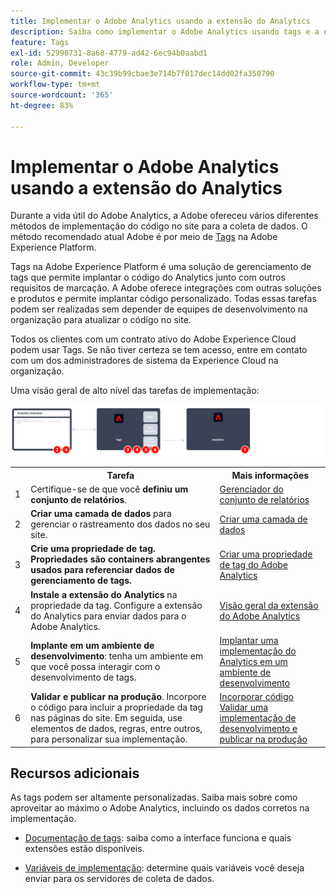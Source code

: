 ```yaml
---
title: Implementar o Adobe Analytics usando a extensão do Analytics
description: Saiba como implementar o Adobe Analytics usando tags e a extensão do Analytics
feature: Tags
exl-id: 52990731-8a68-4779-ad42-6ec94b0aabd1
role: Admin, Developer
source-git-commit: 43c39b99cbae3e714b7f017dec14dd02fa350790
workflow-type: tm+mt
source-wordcount: '365'
ht-degree: 83%

---
```


# Implementar o Adobe Analytics usando a extensão do Analytics

Durante a vida útil do Adobe Analytics, a Adobe ofereceu vários diferentes métodos de implementação do código no site para a coleta de dados. O método recomendado atual Adobe é por meio de [Tags](https://experienceleague.adobe.com/docs/experience-platform/tags/home.html?lang=pt-BR) na Adobe Experience Platform.

Tags na Adobe Experience Platform é uma solução de gerenciamento de tags que permite implantar o código do Analytics junto com outros requisitos de marcação. A Adobe oferece integrações com outras soluções e produtos e permite implantar código personalizado. Todas essas tarefas podem ser realizadas sem depender de equipes de desenvolvimento na organização para atualizar o código no site.

Todos os clientes com um contrato ativo do Adobe Experience Cloud podem usar Tags. Se não tiver certeza se tem acesso, entre em contato com um dos administradores de sistema da Experience Cloud na organização.

Uma visão geral de alto nível das tarefas de implementação:



![Como implementar o Adobe Analytics usando o fluxo de trabalho de extensão do Analytics, conforme descrito nesta seção.](../assets/analytics-extension-annotated.png)

<table style="width:100%">

<tr>
<th style="width:5%"></th><th style="width:60%"><b>Tarefa</b></th><th style="width:35%"><b>Mais informações</b></th>
</tr>

<tr>
<td> 1</td>
<td>Certifique-se de que você <b>definiu um conjunto de relatórios</b>.</td>
<td><a href="../../admin/admin/c-manage-report-suites/report-suites-admin.md">Gerenciador do conjunto de relatórios</a></td>
</tr>

<tr>
<td>2</td>
<td><b>Criar uma camada de dados</b> para gerenciar o rastreamento dos dados no seu site.</td>
<td>
<a href="../prepare/data-layer.md">Criar uma camada de dados</a>
</td>
</tr>

<tr>
<td>3</td>
<td><b><b>Crie uma propriedade de tag</b>. Propriedades são containers abrangentes usados para referenciar dados de gerenciamento de tags.</td>
<td><a href="../launch/create-analytics-property.md">Criar uma propriedade de tag do Adobe Analytics</a></td>
</tr>

<tr>
<td>4</td><td><b>Instale a extensão do Analytics</b> na propriedade da tag. Configure a extensão do Analytics para enviar dados para o Adobe Analytics.</td>
<td><a href="https://experienceleague.adobe.com/docs/experience-platform/tags/extensions/client/analytics/overview.html?lang=pt-BR">Visão geral da extensão do Adobe Analytics</a></td>
</tr>

<tr>
<td>5</td>
<td><b>Implante em um ambiente de desenvolvimento</b>: tenha um ambiente em que você possa interagir com o desenvolvimento de tags.</td>
<td><a href="./deploy-dev.md">Implantar uma implementação do Analytics em um ambiente de desenvolvimento</td>
</tr>

<tr>
<td>6</td> 
<td><b>Validar e publicar na produção</b>. Incorpore o código para incluir a propriedade da tag nas páginas do site. Em seguida, use elementos de dados, regras, entre outros, para personalizar sua implementação.</td>
<td><a href="https://experienceleague.adobe.com/docs/experience-platform/tags/publish/environments/environments.html#embed-code">Incorporar código</a><br/><a href="./validate-publish-prod.md">Validar uma implementação de desenvolvimento e publicar na produção</a></td>
</tr>

</table>

## Recursos adicionais

As tags podem ser altamente personalizadas. Saiba mais sobre como aproveitar ao máximo o Adobe Analytics, incluindo os dados corretos na implementação.

- [Documentação de tags](https://experienceleague.adobe.com/docs/experience-platform/tags/home.html?lang=pt-BR#): saiba como a interface funciona e quais extensões estão disponíveis.

- [Variáveis de implementação](../vars/overview.md): determine quais variáveis você deseja enviar para os servidores de coleta de dados.
